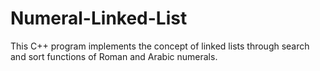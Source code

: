 # Numeral-Linked-List
This C++ program implements the concept of linked lists through search and sort functions of Roman and Arabic numerals.
